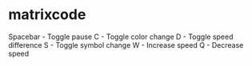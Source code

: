# matrixcode

Spacebar - Toggle pause
C - Toggle color change
D - Toggle speed difference
S - Toggle symbol change
W - Increase speed
Q - Decrease speed
